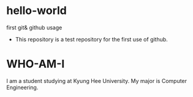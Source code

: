 # hello-world
first git&amp; github usage
* This repository is a test repository for the first use of github. 

# WHO-AM-I
I am a student studying at Kyung Hee University.
My major is Computer Engineering.
